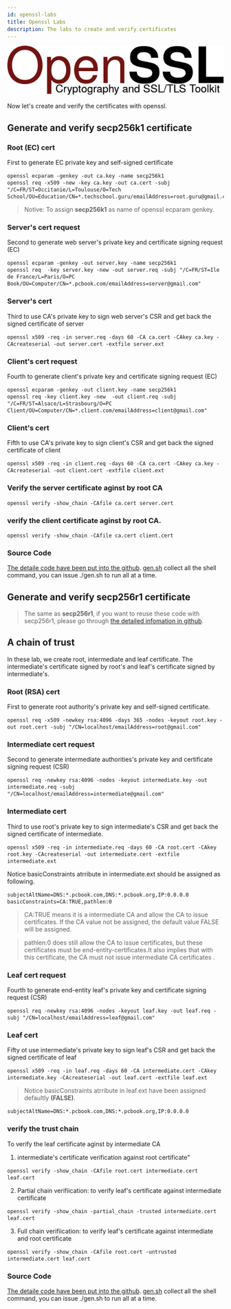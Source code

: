 ```yaml
---
id: openssl-labs
title: Openssl Labs
description: The labs to create and verify certificates
---
```


![openssl](/img/tls/openssl.png)

Now let's create and verify the certificates with openssl.

## Generate and verify secp256k1 certificate

### Root (EC) cert

First to generate EC private key and self-signed certificate

```
openssl ecparam -genkey -out ca.key -name secp256k1
openssl req -x509 -new -key ca.key -out ca.cert -subj "/C=FR/ST=Occitanie/L=Toulouse/O=Tech School/OU=Education/CN=*.techschool.guru/emailAddress=root.guru@gmail.com"
```

> Notive: To assign **secp256k1** as name of openssl ecparam genkey.

### Server's cert request

Second to generate web server's private key and certificate signing request (EC)

```
openssl ecparam -genkey -out server.key -name secp256k1
openssl req  -key server.key -new -out server.req -subj "/C=FR/ST=Ile de France/L=Paris/O=PC Book/OU=Computer/CN=*.pcbook.com/emailAddress=server@gmail.com"
```

### Server's cert

Third to use CA's private key to sign web server's CSR and get back the signed certificate of server

```
openssl x509 -req -in server.req -days 60 -CA ca.cert -CAkey ca.key -CAcreateserial -out server.cert -extfile server.ext
```

### Client's cert request

Fourth to generate client's private key and certificate signing request (EC)

```
openssl ecparam -genkey -out client.key -name secp256k1
openssl req -key client.key -new  -out client.req -subj "/C=FR/ST=Alsace/L=Strasbourg/O=PC Client/OU=Computer/CN=*.client.com/emailAddress=client@gmail.com"
```

### Client's cert

Fifth to use CA's private key to sign client's CSR and get back the signed certificate of client

```
openssl x509 -req -in client.req -days 60 -CA ca.cert -CAkey ca.key -CAcreateserial -out client.cert -extfile client.ext
```

### Verify the server certificate aginst by root CA

```
openssl verify -show_chain -CAfile ca.cert server.cert
```

### verify the client certificate aginst by root CA.

```
openssl verify -show_chain -CAfile ca.cert client.cert
```

### Source Code

[The detaile code have been put into the github](https://github.com/vulnsystem/OpenssLabs/blob/main/secp256k1/). [gen.sh](https://github.com/vulnsystem/OpenssLabs/blob/main/secp256k1/gen.sh) collect all the shell command, you can issue ./gen.sh to run all at a time.

## Generate and verify secp256r1 certificate

> The same as **secp256r1**, if you want to reuse these code with secp256r1, please go through [the detailed infomation in github](https://github.com/vulnsystem/OpensslCertificateVerify/blob/main/secp256r1/).

## A chain of trust

In these lab, we create root, intermediate and leaf certificate. The intermediate's certificate signed by root's and leaf's certificate signed by intermediate's.

### Root (RSA) cert

First to generate root authority's private key and self-signed certificate.

```
openssl req -x509 -newkey rsa:4096 -days 365 -nodes -keyout root.key -out root.cert -subj "/CN=localhost/emailAddress=root@gmail.com"
```

### Intermediate cert request

Second to generate intermediate authorities's private key and certificate signing request (CSR)

```
openssl req -newkey rsa:4096 -nodes -keyout intermediate.key -out intermediate.req -subj "/CN=localhost/emailAddress=intermediate@gmail.com"
```

### Intermediate cert

Third to use root's private key to sign intermediate's CSR and get back the signed certificate of intermediate.

```
openssl x509 -req -in intermediate.req -days 60 -CA root.cert -CAkey root.key -CAcreateserial -out intermediate.cert -extfile intermediate.ext
```

Notice basicConstraints atrribute in intermediate.ext should be assigned as following.

```name=intermediate.ext
subjectAltName=DNS:*.pcbook.com,DNS:*.pcbook.org,IP:0.0.0.0
basicConstraints=CA:TRUE,pathlen:0
```

> CA:TRUE means it is a intermediate CA and allow the CA to issue certificates. If the CA value not be assigned, the default value FALSE will be assigned.

> pathlen:0 does still allow the CA to issue certificates, but these certificates must be end-entity-certificates.It also implies that with this certificate, the CA must not issue intermediate CA certificates .

### Leaf cert request

Fourth to generate end-entity leaf's private key and certificate signing request (CSR)

```
openssl req -newkey rsa:4096 -nodes -keyout leaf.key -out leaf.req -subj "/CN=localhost/emailAddress=leaf@gmail.com"
```

### Leaf cert

Fifty ot use intermediate's private key to sign leaf's CSR and get back the signed certificate of leaf

```
openssl x509 -req -in leaf.req -days 60 -CA intermediate.cert -CAkey intermediate.key -CAcreateserial -out leaf.cert -extfile leaf.ext
```

> Notice basicConstraints atrribute in leaf.ext have been assigned defaultly **(FALSE)**.

```name=leaf.ext
subjectAltName=DNS:*.pcbook.com,DNS:*.pcbook.org,IP:0.0.0.0
```

### verify the trust chain

To verify the leaf certificate aginst by intermediate CA

1. intermediate's certificate verification against root certificate"

```
openssl verify -show_chain -CAfile root.cert intermediate.cert leaf.cert
```

2. Partial chain verifiication: to verify leaf's certificate against intermediate certificate

```
openssl verify -show_chain -partial_chain -trusted intermediate.cert leaf.cert
```

3. Full chain verifiication: to verify leaf's certificate against intermediate and root certificate

```
openssl verify -show_chain -CAfile root.cert -untrusted intermediate.cert leaf.cert
```

### Source Code

[The detaile code have been put into the github](https://github.com/vulnsystem/OpenssLabs/blob/main/chain-trust/). [gen.sh](https://github.com/vulnsystem/OpenssLabs/blob/main/chain-trust/gen.sh) collect all the shell command, you can issue ./gen.sh to run all at a time.
